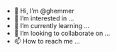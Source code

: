 - 👋 Hi, I’m @ghemmer
- 👀 I’m interested in ...
- 🌱 I’m currently learning ...
- 💞️ I’m looking to collaborate on ...
- 📫 How to reach me ...

<!---
ghemmer/ghemmer is a ✨ special ✨ repository because its `README.md` (this file) appears on your GitHub profile.
You can click the Preview link to take a look at your changes.
--->
